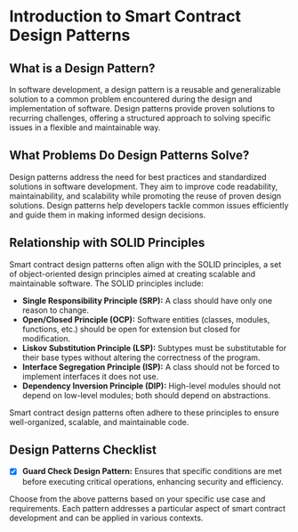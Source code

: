 # Introduction to Smart Contract Design Patterns

## What is a Design Pattern?

In software development, a design pattern is a reusable and generalizable solution to a common problem encountered during the design and implementation of software. Design patterns provide proven solutions to recurring challenges, offering a structured approach to solving specific issues in a flexible and maintainable way.

## What Problems Do Design Patterns Solve?

Design patterns address the need for best practices and standardized solutions in software development. They aim to improve code readability, maintainability, and scalability while promoting the reuse of proven design solutions. Design patterns help developers tackle common issues efficiently and guide them in making informed design decisions.

## Relationship with SOLID Principles

Smart contract design patterns often align with the SOLID principles, a set of object-oriented design principles aimed at creating scalable and maintainable software. The SOLID principles include:

- **Single Responsibility Principle (SRP):** A class should have only one reason to change.
- **Open/Closed Principle (OCP):** Software entities (classes, modules, functions, etc.) should be open for extension but closed for modification.
- **Liskov Substitution Principle (LSP):** Subtypes must be substitutable for their base types without altering the correctness of the program.
- **Interface Segregation Principle (ISP):** A class should not be forced to implement interfaces it does not use.
- **Dependency Inversion Principle (DIP):** High-level modules should not depend on low-level modules; both should depend on abstractions.

Smart contract design patterns often adhere to these principles to ensure well-organized, scalable, and maintainable code.

## Design Patterns Checklist

- [x] **Guard Check Design Pattern:** Ensures that specific conditions are met before executing critical operations, enhancing security and efficiency.

Choose from the above patterns based on your specific use case and requirements. Each pattern addresses a particular aspect of smart contract development and can be applied in various contexts.
